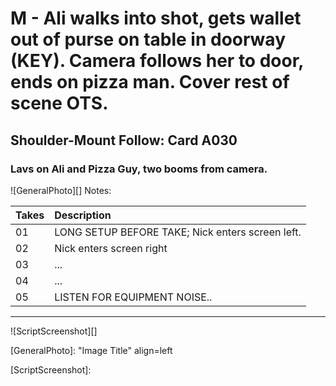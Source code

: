 # M - Ali walks into shot, gets wallet out of purse on table in doorway (KEY). Camera follows her to door, ends on pizza man. Cover rest of scene OTS.

## Shoulder-Mount Follow: Card A030

### Lavs on Ali and Pizza Guy, two booms from camera.

![GeneralPhoto][]
Notes: 

| Takes | Description |
|:---|:----|
| 01 | LONG SETUP BEFORE TAKE; Nick enters screen left. |
| 02 | Nick enters screen right |
| 03 | ... |
| 04 | ... |
| 05 | LISTEN FOR EQUIPMENT NOISE.. |

----

![ScriptScreenshot][]


[GeneralPhoto]:  "Image Title" align=left

[ScriptScreenshot]: 